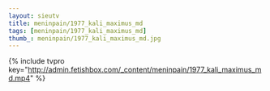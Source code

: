 ```yaml
--- 
layout: sieutv
title: meninpain/1977_kali_maximus_md
tags: [meninpain/1977_kali_maximus_md]
thumb_: meninpain/1977_kali_maximus_md.jpg
---
```

{% include tvpro key="http://admin.fetishbox.com/_content/meninpain/1977_kali_maximus_md.mp4" %} 

